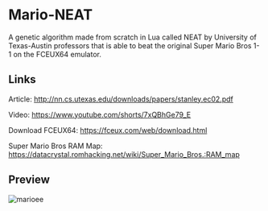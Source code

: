 # Mario-NEAT
A genetic algorithm made from scratch in Lua called NEAT by University of 
Texas-Austin professors that is able to beat the original Super Mario Bros 1-1 
on the FCEUX64 emulator.

## Links
Article: http://nn.cs.utexas.edu/downloads/papers/stanley.ec02.pdf

Video: https://www.youtube.com/shorts/7xQBhGe79_E

Download FCEUX64: https://fceux.com/web/download.html

Super Mario Bros RAM Map: https://datacrystal.romhacking.net/wiki/Super_Mario_Bros.:RAM_map

## Preview
![marioee](https://user-images.githubusercontent.com/35881688/169942861-76ec5247-38f0-4b52-9e7e-9728a40578c2.gif)
